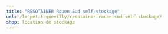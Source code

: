 ```yaml
---
title: "RESOTAINER Rouen Sud self-stockage"
url: /le-petit-quevilly/resotainer-rouen-sud-self-stockage/
shop: location de stockage
---
```

